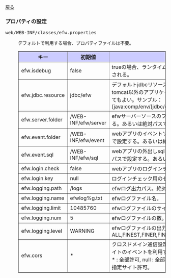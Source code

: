 <a href="../file_list.md">戻る</a>
<H3><A NAME="efw.properties">プロパティの設定</A></H3>
<pre>
web/WEB-INF/classes/efw.properties
</pre>
<DL>
<DD>
デフォルトで利用する場合、プロパティファイルは不要。
<table BORDER="1"  CELLPADDING="3" CELLSPACING="0" SUMMARY="">
<tr BGCOLOR="#CCCCFF" CLASS="TableHeadingColor">
	<th style="width:200px">キー</th>
	<th style="width:200px">初期値</th>
	<th style="width:650px">説明</th>
</tr>
<tr>
	<td>efw.isdebug</td>
	<td>false</td>
	<td>trueの場合、ランタイム時プログラムの編集はメモリにリロードされる。</td>
</tr>
<tr>
	<td>efw.jdbc.resource</td>
	<td>jdbc/efw</td>
	<td>デフォルトjdbcリソース名。server.xmlに定義する必要。もし、tomcat以外のアプリケーションサーバの場合、直接jndi名を書いてもよい。サンプル：　　java:xxx/yyy/zzz　　or　　[java:comp/env/]jdbc/efw</td>
</tr>
<tr>
	<td>efw.server.folder</td>
	<td>/WEB-INF/efw/server</td>
	<td>efwサーバーソースのフォルダ。webアプリの相対パスで設定する。あるいは絶対パスで設定する。</td>
</tr>
<tr>
	<td>efw.event.folder</td>
	<td>/WEB-INF/efw/event</td>
	<td>webアプリのイベントソースのフォルダ。webアプリの相対パスで設定する。あるいは絶対パスで設定する。</td>
</tr>
<tr>
	<td>efw.event.sql</td>
	<td>/WEB-INF/efw/sql</td>
	<td>webアプリの外出しsqlファイルのフォルダ。webアプリの相対パスで設定する。あるいは絶対パスで設定する。</td>
</tr>
<tr>
	<td>efw.login.check</td>
	<td>false</td>
	<td>webアプリのログインチェック要否フラグ。</td>
</tr>
<tr>
	<td>efw.login.key</td>
	<td>null</td>
	<td>ログインチェック用のセッションキー。</td>
</tr>
<tr>
	<td>efw.logging.path</td>
	<td>/logs</td>
	<td>efwログ出力パス。絶対パス。</td>
</tr>
<tr>
	<td>efw.logging.name</td>
	<td>efwlog%g.txt</td>
	<td>efwログファイル名。</td>
</tr>
<tr>
	<td>efw.logging.limit</td>
	<td>10485760</td>
	<td>efwログファイルのサイズ制限。</td>
</tr>
<tr>
	<td>efw.logging.num</td>
	<td>5</td>
	<td>efwログファイルの数。</td>
</tr>
<tr>
	<td>efw.logging.level</td>
	<td>WARNING</td>
	<td>efwログファイルの出力レベル。ALL,FINEST,FINER,FINE,CONFIG,INFO,WARNING,SEVERE,OFF</td>
</tr>
<tr>
	<td>efw.cors</td>
	<td>*</td>
	<td>クロスドメイン通信設定、他のサーバーのウェブページから本サイトのイベントを利用する可否を管理する。<br>
	* : 全部許可, null : 全部拒否, http://0.0.0.0:8080,http://9.9.9.9 : 指定サイト許可。</td>
</tr>
</table>
</DL></DD>
